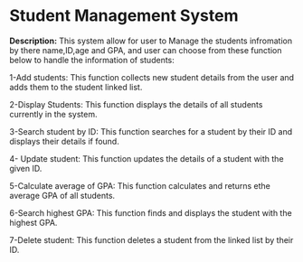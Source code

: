 # Student Management System

**Description:**
This system allow for user to Manage the students infromation by there name,ID,age and GPA, and user can choose from these function below to handle the information of students:

1-Add students:
This function collects new student details from the user and adds them to the student linked list.

2-Display Students:
This function displays the details of all students currently in the system.

3-Search student by ID:
This function searches for a student by their ID and displays their details if found.

4- Update student:
This function updates the details of a student with the given ID.

5-Calculate average of GPA:
This function calculates and returns ethe average GPA of all students.

6-Search highest GPA:
This function finds and displays the student with the highest GPA.

7-Delete student:
This function deletes a student from the linked list by their ID.
